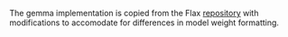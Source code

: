 The gemma implementation is copied from the Flax [repository](https://github.com/google/flax/tree/main/examples/gemma) with modifications to accomodate for differences in model weight formatting. 